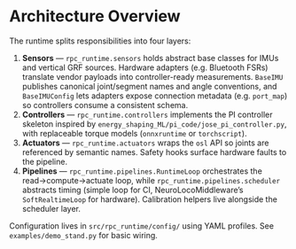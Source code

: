 # Architecture Overview

The runtime splits responsibilities into four layers:

1. **Sensors** — `rpc_runtime.sensors` holds abstract base classes for IMUs and vertical GRF sources. Hardware adapters (e.g. Bluetooth FSRs) translate vendor payloads into controller-ready measurements. `BaseIMU` publishes canonical joint/segment names and angle conventions, and `BaseIMUConfig` lets adapters expose connection metadata (e.g. `port_map`) so controllers consume a consistent schema.
2. **Controllers** — `rpc_runtime.controllers` implements the PI controller skeleton inspired by `energy_shaping_ML/pi_code/jose_pi_controller.py`, with replaceable torque models (`onnxruntime` or `torchscript`).
3. **Actuators** — `rpc_runtime.actuators` wraps the `osl` API so joints are referenced by semantic names. Safety hooks surface hardware faults to the pipeline.
4. **Pipelines** — `rpc_runtime.pipelines.RuntimeLoop` orchestrates the read→compute→actuate loop, while `rpc_runtime.pipelines.scheduler` abstracts timing (simple loop for CI, NeuroLocoMiddleware’s `SoftRealtimeLoop` for hardware). Calibration helpers live alongside the scheduler layer.

Configuration lives in `src/rpc_runtime/config/` using YAML profiles. See `examples/demo_stand.py` for basic wiring.
